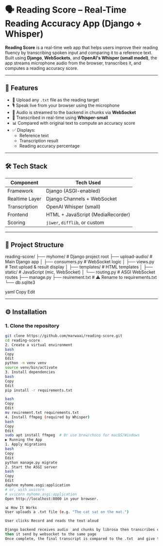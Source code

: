 # 🗣️ Reading Score – Real-Time Reading Accuracy App (Django + Whisper)

**Reading Score** is a real-time web app that helps users improve their reading fluency by transcribing spoken input and comparing it to a reference text. Built using **Django**, **WebSockets**, and **OpenAI's Whisper (small model)**, the app streams microphone audio from the browser, transcribes it, and computes a reading accuracy score.

---

## 🚀 Features

- 📄 Upload any `.txt` file as the reading target
- 🎙️ Speak live from your browser using the microphone
- 🔁 Audio is streamed to the backend in chunks via **WebSocket**
- 🧠 Transcribed in real-time using **Whisper-small**
- 📊 Compared with original text to compute an accuracy score
- ✅ Displays:
  - Reference text
  - Transcription result
  - Reading accuracy percentage

---

## 🛠️ Tech Stack

| Component      | Tech Used                     |
|----------------|-------------------------------|
| Framework      | Django (ASGI-enabled)         |
| Realtime Layer | Django Channels + WebSocket   |
| Transcription  | OpenAI Whisper (small)        |
| Frontend       | HTML + JavaScript (MediaRecorder) |
| Scoring        | `jiwer`, `difflib`, or custom |

---

## 📂 Project Structure

reading-score/
├── myhome/ # Django project root
├── upload-audio/ # Main Django app
│ ├── consumers.py # WebSocket logic
│ ├── views.py # Text upload & result display
│ ├── templates/ # HTML templates
│ ├── static/ # JavaScript (mic, WebSocket)
│ └── routing.py # ASGI WebSocket routes
├── manage.py
├── reuirement.txt # ⚠️ Rename to requirements.txt
└── db.sqlite3

yaml
Copy
Edit

---

## ⚙️ Installation

### 1. Clone the repository

```bash
git clone https://github.com/marwaai/reading-score.git
cd reading-score
2. Create a virtual environment
bash
Copy
Edit
python -m venv venv
source venv/bin/activate
3. Install dependencies
bash
Copy
Edit
pip install -r requirements.txt

bash
Copy
Edit
mv reuirement.txt requirements.txt
4. Install ffmpeg (required by Whisper)
bash
Copy
Edit
sudo apt install ffmpeg  # Or use brew/choco for macOS/Windows
▶️ Running the App
1. Apply migrations
bash
Copy
Edit
python manage.py migrate
2. Start the ASGI server
bash
Copy
Edit
daphne myhome.asgi:application
# or, with uvicorn
# uvicorn myhome.asgi:application
Open http://localhost:8000 in your browser.

📊 How It Works
User uploads a .txt file (e.g. "The cat sat on the mat.")

User clicks Record and reads the text aloud

Django backend receives audio  and chunks by librosa then transcribes each using Whisper-small
then it send by websocket to the same page
Once complete, the final transcript is compared to the .txt  and give transcription with score (precentage of correct char compare to original).
